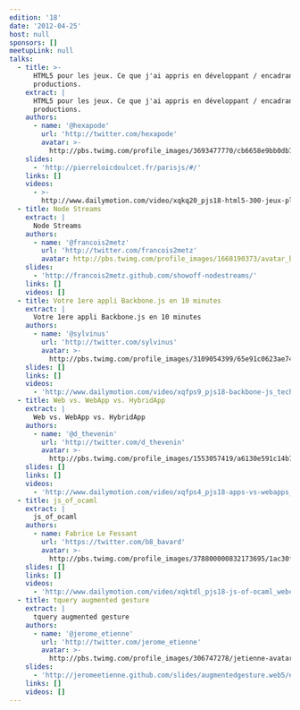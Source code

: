 ```yaml
---
edition: '18'
date: '2012-04-25'
host: null
sponsors: []
meetupLink: null
talks:
  - title: >-
      HTML5 pour les jeux. Ce que j'ai appris en développant / encadrant 300
      productions.
    extract: |
      HTML5 pour les jeux. Ce que j'ai appris en développant / encadrant 300
      productions.
    authors:
      - name: '@hexapode'
        url: 'http://twitter.com/hexapode'
        avatar: >-
          http://pbs.twimg.com/profile_images/3693477770/cb6658e9bb0db709e768d82e91f05af3_bigger.jpeg
    slides:
      - 'http://pierreloicdoulcet.fr/parisjs/#/'
    links: []
    videos:
      - >-
        http://www.dailymotion.com/video/xqkq20_pjs18-html5-300-jeux-plus-tard_videogames
  - title: Node Streams
    extract: |
      Node Streams
    authors:
      - name: '@francois2metz'
        url: 'http://twitter.com/francois2metz'
        avatar: http://pbs.twimg.com/profile_images/1668190373/avatar_bigger.png
    slides:
      - 'http://francois2metz.github.com/showoff-nodestreams/'
    links: []
    videos: []
  - title: Votre 1ere appli Backbone.js en 10 minutes
    extract: |
      Votre 1ere appli Backbone.js en 10 minutes
    authors:
      - name: '@sylvinus'
        url: 'http://twitter.com/sylvinus'
        avatar: >-
          http://pbs.twimg.com/profile_images/3109054399/65e91c0623ae740b3d8f91d4b86cc070_bigger.jpeg
    slides: []
    links: []
    videos:
      - 'http://www.dailymotion.com/video/xqfps9_pjs18-backbone-js_tech'
  - title: Web vs. WebApp vs. HybridApp
    extract: |
      Web vs. WebApp vs. HybridApp
    authors:
      - name: '@d_thevenin'
        url: 'http://twitter.com/d_thevenin'
        avatar: >-
          http://pbs.twimg.com/profile_images/1553057419/a6130e591c14b71ccd77e4b38ae02988_bigger.jpg
    slides: []
    links: []
    videos:
      - 'http://www.dailymotion.com/video/xqfps4_pjs18-apps-vs-webapps_tech'
  - title: js_of_ocaml
    extract: |
      js_of_ocaml
    authors:
      - name: Fabrice Le Fessant
        url: 'https://twitter.com/b8_bavard'
        avatar: >-
          http://pbs.twimg.com/profile_images/378800000832173695/1ac30f6ad50176c70eedecf89e02a98a_bigger.png
    slides: []
    links: []
    videos:
      - 'http://www.dailymotion.com/video/xqktdl_pjs18-js-of-ocaml_webcam'
  - title: tquery augmented gesture
    extract: |
      tquery augmented gesture
    authors:
      - name: '@jerome_etienne'
        url: 'http://twitter.com/jerome_etienne'
        avatar: >-
          http://pbs.twimg.com/profile_images/306747278/jetienne-avatar_bigger.jpg
    slides:
      - 'http://jeromeetienne.github.com/slides/augmentedgesture.web5/#1'
    links: []
    videos: []
---
```

